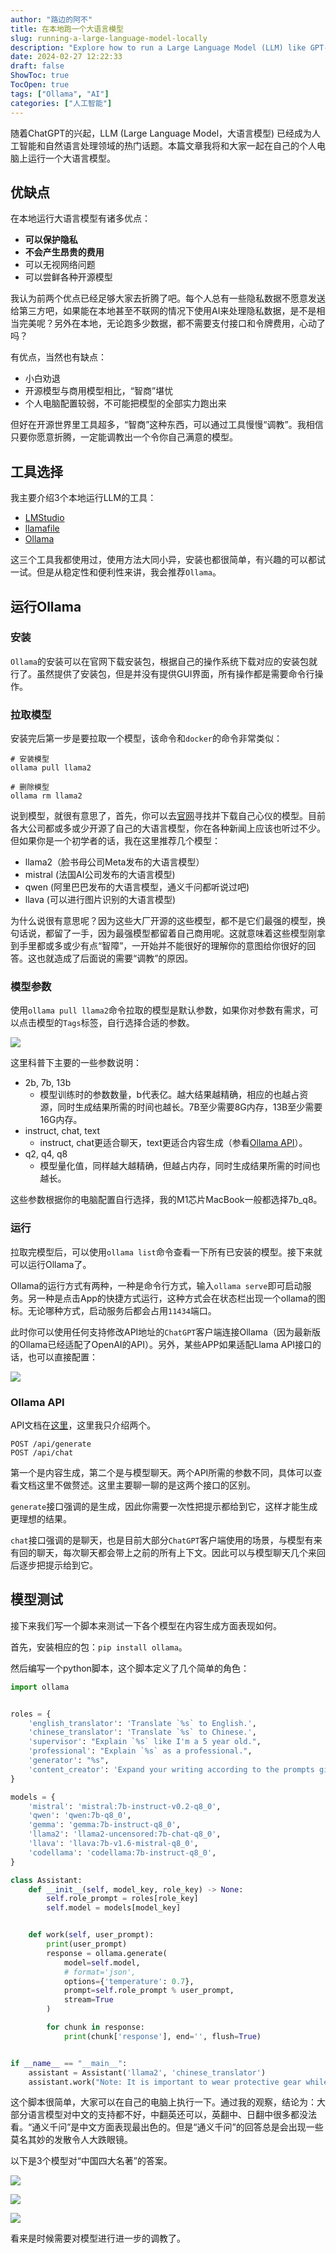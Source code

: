 ```yaml
---
author: "路边的阿不"
title: 在本地跑一个大语言模型
slug: running-a-large-language-model-locally
description: "Explore how to run a Large Language Model (LLM) like GPT-3 on your own computer, understand the benefits it offers, and the tools you need to get started."
date: 2024-02-27 12:22:33
draft: false
ShowToc: true
TocOpen: true
tags: ["Ollama", "AI"]
categories: ["人工智能"]
---
```


随着ChatGPT的兴起，LLM (Large Language Model，大语言模型) 已经成为人工智能和自然语言处理领域的热门话题。本篇文章我将和大家一起在自己的个人电脑上运行一个大语言模型。

## 优缺点

在本地运行大语言模型有诸多优点：

- **可以保护隐私**
- **不会产生昂贵的费用**
- 可以无视网络问题
- 可以尝鲜各种开源模型

我认为前两个优点已经足够大家去折腾了吧。每个人总有一些隐私数据不愿意发送给第三方吧，如果能在本地甚至不联网的情况下使用AI来处理隐私数据，是不是相当完美呢？另外在本地，无论跑多少数据，都不需要支付接口和令牌费用，心动了吗？

有优点，当然也有缺点：

- 小白劝退
- 开源模型与商用模型相比，“智商”堪忧
- 个人电脑配置较弱，不可能把模型的全部实力跑出来

但好在开源世界里工具超多，“智商”这种东西，可以通过工具慢慢“调教”。我相信只要你愿意折腾，一定能调教出一个令你自己满意的模型。

## 工具选择

我主要介绍3个本地运行LLM的工具：

- [LMStudio](https://lmstudio.ai/)
- [llamafile](https://github.com/Mozilla-Ocho/llamafile)
- [Ollama](https://ollama.com/)

这三个工具我都使用过，使用方法大同小异，安装也都很简单，有兴趣的可以都试一试。但是从稳定性和便利性来讲，我会推荐`Ollama`。

## 运行Ollama

### 安装
`Ollama`的安装可以在官网下载安装包，根据自己的操作系统下载对应的安装包就行了。虽然提供了安装包，但是并没有提供GUI界面，所有操作都是需要命令行操作。

### 拉取模型

安装完后第一步是要拉取一个模型，该命令和`docker`的命令非常类似：

```shell
# 安装模型
ollama pull llama2

# 删除模型
ollama rm llama2
```

说到模型，就很有意思了，首先，你可以去[官网](https://ollama.com/library)寻找并下载自己心仪的模型。目前各大公司都或多或少开源了自己的大语言模型，你在各种新闻上应该也听过不少。但如果你是一个初学者的话，我在这里推荐几个模型：

- llama2（脸书母公司Meta发布的大语言模型）
- mistral (法国AI公司发布的大语言模型)
- qwen (阿里巴巴发布的大语言模型，通义千问都听说过吧)
- llava (可以进行图片识别的大语言模型)

为什么说很有意思呢？因为这些大厂开源的这些模型，都不是它们最强的模型，换句话说，都留了一手，因为最强模型都留着自己商用呢。这就意味着这些模型刚拿到手里都或多或少有点“智障”，一开始并不能很好的理解你的意图给你很好的回答。这也就造成了后面说的需要“调教”的原因。

### 模型参数

使用`ollama pull llama2`命令拉取的模型是默认参数，如果你对参数有需求，可以点击模型的`Tags`标签，自行选择合适的参数。

![](imgs/posts/2024-02-27-running-a-large-language-model-locally/1.webp)

这里科普下主要的一些参数说明：

- 2b, 7b, 13b
  - 模型训练时的参数数量，b代表亿。越大结果越精确，相应的也越占资源，同时生成结果所需的时间也越长。7B至少需要8G内存，13B至少需要16G内存。
- instruct, chat, text
  - instruct, chat更适合聊天，text更适合内容生成（参看[Ollama API](#ollama-api)）。
- q2, q4, q8
  - 模型量化值，同样越大越精确，但越占内存，同时生成结果所需的时间也越长。

这些参数根据你的电脑配置自行选择，我的M1芯片MacBook一般都选择7b_q8。

### 运行

拉取完模型后，可以使用`ollama list`命令查看一下所有已安装的模型。接下来就可以运行Ollama了。

Ollama的运行方式有两种，一种是命令行方式，输入`ollama serve`即可启动服务。另一种是点击App的快捷方式运行，这种方式会在状态栏出现一个ollama的图标。无论哪种方式，启动服务后都会占用`11434`端口。

此时你可以使用任何支持修改API地址的`ChatGPT`客户端连接Ollama（因为最新版的Ollama已经适配了OpenAI的API）。另外，某些APP如果适配Llama API接口的话，也可以直接配置：

![](imgs/posts/2024-02-27-running-a-large-language-model-locally/2.webp)

### Ollama API

API文档在[这里](https://github.com/ollama/ollama/blob/main/docs/api.md)，这里我只介绍两个。

```
POST /api/generate
POST /api/chat
```

第一个是内容生成，第二个是与模型聊天。两个API所需的参数不同，具体可以查看文档这里不做赘述。这里主要聊一聊的是这两个接口的区别。

`generate`接口强调的是生成，因此你需要一次性把提示都给到它，这样才能生成更理想的结果。

`chat`接口强调的是聊天，也是目前大部分`ChatGPT`客户端使用的场景，与模型有来有回的聊天，每次聊天都会带上之前的所有上下文。因此可以与模型聊天几个来回后逐步把提示给到它。

## 模型测试

接下来我们写一个脚本来测试一下各个模型在内容生成方面表现如何。

首先，安装相应的包：`pip install ollama`。

然后编写一个python脚本，这个脚本定义了几个简单的角色：

```python
import ollama


roles = {
    'english_translator': 'Translate `%s` to English.',
    'chinese_translator': 'Translate `%s` to Chinese.',
    'supervisor': "Explain `%s` like I'm a 5 year old.",
    'professional': "Explain `%s` as a professional.",
    'generator': "%s",
    'content_creator': 'Expand your writing according to the prompts given: `%s`',
}

models = {
    'mistral': 'mistral:7b-instruct-v0.2-q8_0',
    'qwen': 'qwen:7b-q8_0',
    'gemma': 'gemma:7b-instruct-q8_0',
    'llama2': 'llama2-uncensored:7b-chat-q8_0',
    'llava': 'llava:7b-v1.6-mistral-q8_0',
    'codellama': 'codellama:7b-instruct-q8_0',
}

class Assistant:
    def __init__(self, model_key, role_key) -> None:
        self.role_prompt = roles[role_key]
        self.model = models[model_key]


    def work(self, user_prompt):
        print(user_prompt)
        response = ollama.generate(
            model=self.model,
            # format='json',
            options={'temperature': 0.7},
            prompt=self.role_prompt % user_prompt,
            stream=True
        )

        for chunk in response:
            print(chunk['response'], end='', flush=True)


if __name__ == "__main__":
    assistant = Assistant('llama2', 'chinese_translator')
    assistant.work("Note: It is important to wear protective gear while handling these ingredients as they are highly corrosive and can cause serious burns if not handled properly.")
```

这个脚本很简单，大家可以在自己的电脑上执行一下。通过我的观察，结论为：大部分语言模型对中文的支持都不好，中翻英还可以，英翻中、日翻中很多都没法看。“通义千问”是中文方面表现最出色的。但是“通义千问”的回答总是会出现一些莫名其妙的发散令人大跌眼镜。

以下是3个模型对“中国四大名著”的答案。

![](imgs/posts/2024-02-27-running-a-large-language-model-locally/1.gif)

![](imgs/posts/2024-02-27-running-a-large-language-model-locally/2.gif)

![](imgs/posts/2024-02-27-running-a-large-language-model-locally/3.gif)

看来是时候需要对模型进行进一步的调教了。